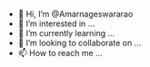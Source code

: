 - 👋 Hi, I’m @Amarnageswararao
- 👀 I’m interested in ...
- 🌱 I’m currently learning ...
- 💞️ I’m looking to collaborate on ...
- 📫 How to reach me ...

<!---
Amarnageswararao/Amarnageswararao is a ✨ special ✨ repository because its `README.md` (this file) appears on your GitHub profile.
You can click the Preview link to take a look at your changes.
--->
